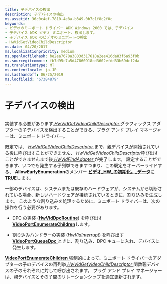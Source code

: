 ```yaml
---
title: 子デバイスの検出
description: 子デバイスの検出
ms.assetid: 36c0c4ef-7810-4e8a-b349-0b7c1f8c2f0c
keywords:
- ビデオのミニポート ドライバー WDK Windows 2000 では、子デバイス
- 子デバイス WDK ビデオ ミニポート、検出します。
- 子デバイス WDK のビデオのミニポートの検出
- HwVidGetVideoChildDescriptor
ms.date: 04/20/2017
ms.localizationpriority: medium
ms.openlocfilehash: be2ea7678a3883d317618a2ee416da83f6a93f0b
ms.sourcegitcommit: fb7d95c7a5d47860918cd3602efdd33b69dcf2da
ms.translationtype: MT
ms.contentlocale: ja-JP
ms.lasthandoff: 06/25/2019
ms.locfileid: "67384879"
---
```

# <a name="detecting-child-devices"></a>子デバイスの検出


## <span id="ddk_detecting_child_devices_gg"></span><span id="DDK_DETECTING_CHILD_DEVICES_GG"></span>


実装する必要があります[ *HwVidGetVideoChildDescriptor* ](https://docs.microsoft.com/windows-hardware/drivers/ddi/content/video/nc-video-pvideo_hw_get_child_descriptor)グラフィックス アダプターの子デバイスを検出することができる、プラグ アンド プレイ マネージャーは、ミニポート ドライバー。

既定では、 [ *HwVidGetVideoChildDescriptor* ](https://docs.microsoft.com/windows-hardware/drivers/ddi/content/video/nc-video-pvideo_hw_get_child_descriptor)まで、親デバイスが開始されている後に呼び出すことができません、 *HwVidGetVideoChildDescriptor*呼び出すことができませんまで後[ *HwVidFindAdapter* ](https://docs.microsoft.com/windows-hardware/drivers/ddi/content/video/nc-video-pvideo_hw_find_adapter)が完了します。 設定することができます、いつでも発生する子列挙できますつまり、この既定をオーバーライドする、 **AllowEarlyEnumeration**のメンバー [**ビデオ\_HW\_の初期化。\_データ**](https://docs.microsoft.com/windows-hardware/drivers/ddi/content/video/ns-video-_video_hw_initialization_data)に**TRUE**します。

一部のデバイスは、システムまたは既存のハードウェアが、システムから切断されている場合、新しいハードウェアが接続されているときに、割り込みを生成します。 このような割り込みを処理するために、ミニポート ドライバーは、次の操作を行う必要があります。

-   DPC の実装 ([**HwVidDpcRoutine**](https://docs.microsoft.com/windows-hardware/drivers/ddi/content/video/nc-video-pminiport_dpc_routine)) を呼び出す[ **VideoPortEnumerateChildren**](https://docs.microsoft.com/windows-hardware/drivers/ddi/content/video/nf-video-videoportenumeratechildren)します。

-   割り込みハンドラーの実装 ([*HwVidInterrupt*](https://docs.microsoft.com/windows-hardware/drivers/ddi/content/video/nc-video-pvideo_hw_interrupt)) を呼び出す[ **VideoPortQueueDpc** ](https://docs.microsoft.com/windows-hardware/drivers/ddi/content/video/nf-video-videoportqueuedpc)ときに、割り込み、DPC キューに入れ、デバイスに発生します。

[**VideoPortEnumerateChildren** ](https://docs.microsoft.com/windows-hardware/drivers/ddi/content/video/nf-video-videoportenumeratechildren)強制的によって、ミニポート ドライバーのアダプターの子のデバイスの再列挙[ *HwVidGetVideoChildDescriptor* ](https://docs.microsoft.com/windows-hardware/drivers/ddi/content/video/nc-video-pvideo_hw_get_child_descriptor)関数親デバイスの子のそれぞれに対して呼び出されます。 プラグ アンド プレイ マネージャーは、親デバイスとその子間のリレーションシップを適宜更新されます。

 

 





